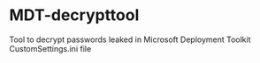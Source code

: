 # MDT-decrypttool
Tool to decrypt passwords leaked in Microsoft Deployment Toolkit CustomSettings.ini file
